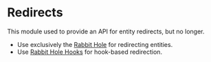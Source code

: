 # Redirects

This module used to provide an API for entity redirects, but no longer.

* Use exclusively the [Rabbit Hole](https://www.drupal.org/project/rabbit_hole) for redirecting entities.
* Use [Rabbit Hole Hooks](https://github.com/aklump/drupal_rh_hooks) for hook-based redirection.
